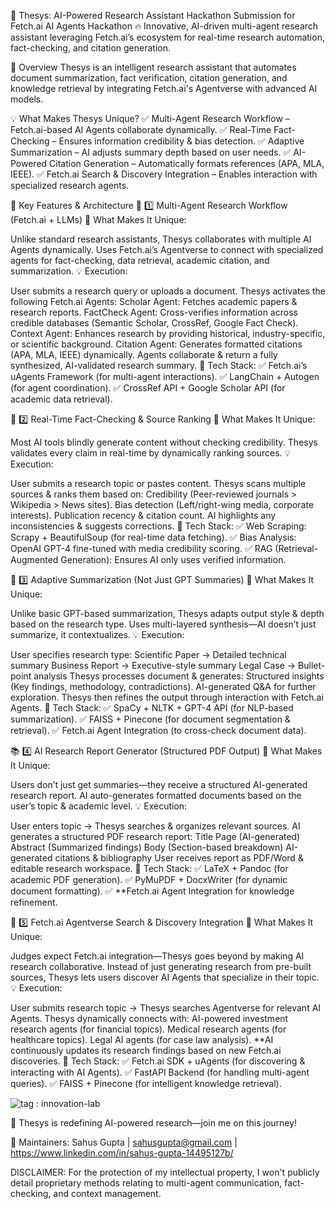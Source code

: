 🚀 Thesys: AI-Powered Research Assistant
Hackathon Submission for Fetch.ai AI Agents Hackathon
🔥 Innovative, AI-driven multi-agent research assistant leveraging Fetch.ai’s ecosystem for real-time research automation, fact-checking, and citation generation.

📌 Overview
Thesys is an intelligent research assistant that automates document summarization, fact verification, citation generation, and knowledge retrieval by integrating Fetch.ai's Agentverse with advanced AI models.

💡 What Makes Thesys Unique?
✅ Multi-Agent Research Workflow – Fetch.ai-based AI Agents collaborate dynamically.
✅ Real-Time Fact-Checking – Ensures information credibility & bias detection.
✅ Adaptive Summarization – AI adjusts summary depth based on user needs.
✅ AI-Powered Citation Generation – Automatically formats references (APA, MLA, IEEE).
✅ Fetch.ai Search & Discovery Integration – Enables interaction with specialized research agents.

🎯 Key Features & Architecture
🔹 1️⃣ Multi-Agent Research Workflow (Fetch.ai + LLMs)
🚀 What Makes It Unique:

Unlike standard research assistants, Thesys collaborates with multiple AI Agents dynamically.
Uses Fetch.ai’s Agentverse to connect with specialized agents for fact-checking, data retrieval, academic citation, and summarization.
💡 Execution:

User submits a research query or uploads a document.
Thesys activates the following Fetch.ai Agents:
Scholar Agent: Fetches academic papers & research reports.
FactCheck Agent: Cross-verifies information across credible databases (Semantic Scholar, CrossRef, Google Fact Check).
Context Agent: Enhances research by providing historical, industry-specific, or scientific background.
Citation Agent: Generates formatted citations (APA, MLA, IEEE) dynamically.
Agents collaborate & return a fully synthesized, AI-validated research summary.
🔧 Tech Stack:
✅ Fetch.ai’s uAgents Framework (for multi-agent interactions).
✅ LangChain + Autogen (for agent coordination).
✅ CrossRef API + Google Scholar API (for academic data retrieval).

📑 2️⃣ Real-Time Fact-Checking & Source Ranking
🚀 What Makes It Unique:

Most AI tools blindly generate content without checking credibility.
Thesys validates every claim in real-time by dynamically ranking sources.
💡 Execution:

User submits a research topic or pastes content.
Thesys scans multiple sources & ranks them based on:
Credibility (Peer-reviewed journals > Wikipedia > News sites).
Bias detection (Left/right-wing media, corporate interests).
Publication recency & citation count.
AI highlights any inconsistencies & suggests corrections.
🔧 Tech Stack:
✅ Web Scraping: Scrapy + BeautifulSoup (for real-time data fetching).
✅ Bias Analysis: OpenAI GPT-4 fine-tuned with media credibility scoring.
✅ RAG (Retrieval-Augmented Generation): Ensures AI only uses verified information.

📝 3️⃣ Adaptive Summarization (Not Just GPT Summaries)
🚀 What Makes It Unique:

Unlike basic GPT-based summarization, Thesys adapts output style & depth based on the research type.
Uses multi-layered synthesis—AI doesn’t just summarize, it contextualizes.
💡 Execution:

User specifies research type:
Scientific Paper → Detailed technical summary
Business Report → Executive-style summary
Legal Case → Bullet-point analysis
Thesys processes document & generates:
Structured insights (Key findings, methodology, contradictions).
AI-generated Q&A for further exploration.
Thesys then refines the output through interaction with Fetch.ai Agents.
🔧 Tech Stack:
✅ SpaCy + NLTK + GPT-4 API (for NLP-based summarization).
✅ FAISS + Pinecone (for document segmentation & retrieval).
✅ Fetch.ai Agent Integration (to cross-check document data).

📚 4️⃣ AI Research Report Generator (Structured PDF Output)
🚀 What Makes It Unique:

Users don’t just get summaries—they receive a structured AI-generated research report.
AI auto-generates formatted documents based on the user’s topic & academic level.
💡 Execution:

User enters topic → Thesys searches & organizes relevant sources.
AI generates a structured PDF research report:
Title Page (AI-generated)
Abstract (Summarized findings)
Body (Section-based breakdown)
AI-generated citations & bibliography
User receives report as PDF/Word & editable research workspace.
🔧 Tech Stack:
✅ LaTeX + Pandoc (for academic PDF generation).
✅ PyMuPDF + DocxWriter (for dynamic document formatting).
✅ **Fetch.ai Agent Integration for knowledge refinement.

🔗 5️⃣ Fetch.ai Agentverse Search & Discovery Integration
🚀 What Makes It Unique:

Judges expect Fetch.ai integration—Thesys goes beyond by making AI research collaborative.
Instead of just generating research from pre-built sources, Thesys lets users discover AI Agents that specialize in their topic.
💡 Execution:

User submits research topic → Thesys searches Agentverse for relevant AI Agents.
Thesys dynamically connects with:
AI-powered investment research agents (for financial topics).
Medical research agents (for healthcare topics).
Legal AI agents (for case law analysis).
**AI continuously updates its research findings based on new Fetch.ai discoveries.
🔧 Tech Stack:
✅ Fetch.ai SDK + uAgents (for discovering & interacting with AI Agents).
✅ FastAPI Backend (for handling multi-agent queries).
✅ FAISS + Pinecone (for intelligent knowledge retrieval).

![tag : innovation-lab](https://img.shields.io/badge/innovation--lab-3D8BD3)

🚀 Thesys is redefining AI-powered research—join me on this journey!

📌 Maintainers: Sahus Gupta | sahusgupta@gmail.com | https://www.linkedin.com/in/sahus-gupta-14495127b/

DISCLAIMER: For the protection of my intellectual property, I won't publicly detail proprietary methods relating to multi-agent communication, fact-checking, and context management. 

